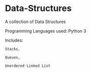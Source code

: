 # Data-Structures
A collection of Data Structures

Programming Languages used:
    Python 3
    
Includes:

    Stacks,
    
    Queues,
    
    Unordered Linked List
